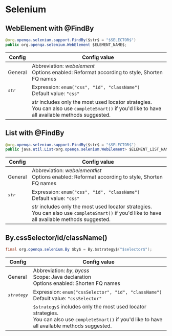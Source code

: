 # Selenium

## WebElement with @FindBy

```java
@org.openqa.selenium.support.FindBy($str$ = "$SELECTOR$")
public org.openqa.selenium.WebElement $ELEMENT_NAME$;
```

| Config | Config value |
|---|---|
| General | Abbreviation: *webelement*<br>Options enabled: Reformat according to style, Shorten FQ names |
| <pre>$str$</pre> | Expression: `enum("css", "id", "className")`<br>Default value: `"css"` |
|  | $str$ includes only the most used locator strategies.<br>You can also use `completeSmart()` if you'd like to have all available methods suggested. |

## List with @FindBy

```java
@org.openqa.selenium.support.FindBy($str$ = "$SELECTOR$")
public java.util.List<org.openqa.selenium.WebElement> $ELEMENT_LIST_NAME$;
```

| Config | Config value |
|---|---|
| General | Abbreviation: *webelementlist*<br>Options enabled: Reformat according to style, Shorten FQ names |
| <pre>$str$</pre> | Expression: `enum("css", "id", "className")`<br>Default value: `"css"` |
|  | $str$ includes only the most used locator strategies.<br>You can also use `completeSmart()` if you'd like to have all available methods suggested. |  

## By.cssSelector/id/className()

```java
final org.openqa.selenium.By $by$ = By.$strategy$("$selector$");
```

| Config | Config value |
|---|---|
| General | Abbreviation: *by*, *bycss*<br>Scope: Java declaration<br>Options enabled: Shorten FQ names |
| <pre>$strategy$</pre> | Expression: `enum("cssSelector", "id", "className")`<br>Default value: `"cssSelector"` |
|  | `$strategy$` includes only the most used locator strategies.<br>You can also use `completeSmart()` if you'd like to have all available methods suggested. |
